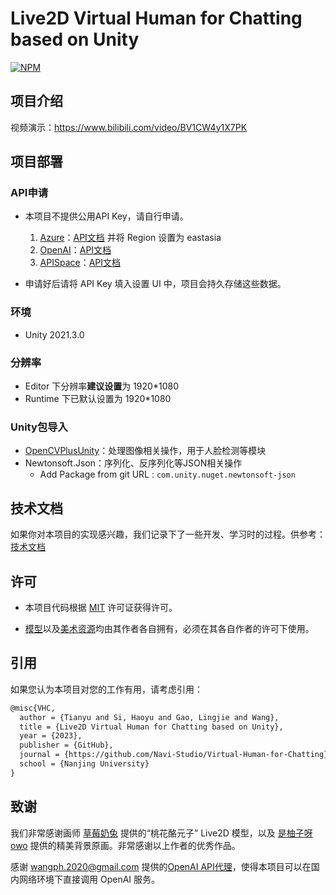 # Live2D Virtual Human for Chatting based on Unity

[<img alt="NPM" src="https://img.shields.io/badge/license-MIT-green">](https://opensource.org/license/mit) 

## 项目介绍

视频演示：https://www.bilibili.com/video/BV1CW4y1X7PK

## 项目部署

### API申请

-   本项目不提供公用API Key，请自行申请。
    1.   [Azure](https://azure.microsoft.com/zh-cn/products/cognitive-services/)：[API文档](https://learn.microsoft.com/zh-cn/azure/cognitive-services/speech-service/) 并将 Region 设置为 eastasia
    2.   [OpenAI](https://platform.openai.com/account/api-keys)：[API文档](https://platform.openai.com/docs/api-reference)
    3.   [APISpace](https://www.apispace.com/eolink/api/wbqgfx/introduction)：[API文档](https://www.apispace.com/eolink/api/wbqgfx/apiDocument#scroll=0)


-   申请好后请将 API Key 填入设置 UI 中，项目会持久存储这些数据。

### 环境

- Unity 2021.3.0

### 分辨率

-   Editor 下分辨率**建议设置**为 1920*1080
-   Runtime 下已默认设置为 1920*1080

### Unity包导入

- [OpenCVPlusUnity](https://assetstore.unity.com/packages/tools/integration/opencv-plus-unity-85928)：处理图像相关操作，用于人脸检测等模块
- Newtonsoft.Json：序列化、反序列化等JSON相关操作
    - Add Package from git URL : `com.unity.nuget.newtonsoft-json`

## 技术文档

如果你对本项目的实现感兴趣，我们记录下了一些开发、学习时的过程。供参考：[技术文档](./Assets/Documentation/doc.md)

## 许可

-   本项目代码根据 [MIT](https://opensource.org/license/mit) 许可证获得许可。

-   [模型](#致谢)以及[美术资源](#致谢)均由其作者各自拥有，必须在其各自作者的许可下使用。

## 引用

如果您认为本项目对您的工作有用，请考虑引用：

```tex
@misc{VHC,
  author = {Tianyu and Si, Haoyu and Gao, Lingjie and Wang},
  title = {Live2D Virtual Human for Chatting based on Unity},
  year = {2023},
  publisher = {GitHub},
  journal = {https://github.com/Navi-Studio/Virtual-Human-for-Chatting},
  school = {Nanjing University}
}
```

## 致谢

我们非常感谢画师 [草莓奶兔](https://www.bilibili.com/video/BV1hB4y1Q7vn) 提供的“桃花酪元子” Live2D 模型，以及 [是柚子呀owo](https://www.bilibili.com/video/BV1RW4y14715) 提供的精美背景原画。非常感谢以上作者的优秀作品。

感谢 [wangph.2020@gmail.com](mailto:wangph.2020@gmail.com) 提供的[OpenAI API代理](https://www.openai-proxy.com/)，使得本项目可以在国内网络环境下直接调用 OpenAI 服务。
